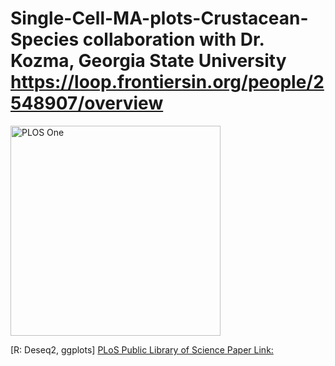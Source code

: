 # Single-Cell-MA-plots-Crustacean-Species collaboration with Dr. Kozma, Georgia State University https://loop.frontiersin.org/people/2548907/overview
<img width="336" alt="PLOS One" src="https://github.com/spawar2/Single-Cell-MA-plots-Crustacean-Species/assets/25118302/355cb361-4aa0-4e7c-8f45-ea0cefcb540d">

[R: Deseq2, ggplots]
[PLoS Public Library of Science Paper Link:](https://journals.plos.org/plosone/article?id=10.1371/journal.pone.0252066)
